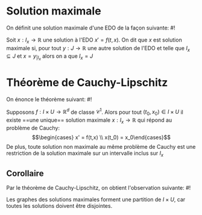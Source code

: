 # Solution maximale
On définit une solution maximale d'une EDO de la façon suivante: #!

Soit $x: I_x \to \mathbb R$ une solution à l'EDO $x' = f(t,x)$.
On dit que $x$ est solution maximale si, pour tout $y: J \to \mathbb R$ une autre solution de l'EDO et telle que $I_x \subseteq J$ et $x = y_{|I_x}$ alors on a que $I_x = J$

# Théorème de Cauchy-Lipschitz
On énonce le théorème suivant: #!

Supposons $f: I \times U \to \mathbb R^d$ de classe $\mathcal C^1$.
Alors pour tout $(t_0, x_0) \in I \times U$ il existe ==une unique== solution maximale $x: I_x \to \mathbb R$ qui répond au problème de Cauchy: $$\begin{cases} x' = f(t,x) \\ x(t_0) = x_0\end{cases}$$De plus, toute solution non maximale au même problème de Cauchy est une restriction de la solution maximale sur un intervalle inclus sur $I_x$

## Corollaire
Par le théorème de Cauchy-Lipschitz, on obtient l'observation suivante: #!

Les graphes des solutions maximales forment une partition de $I \times U$, car toutes les solutions doivent être disjointes.

